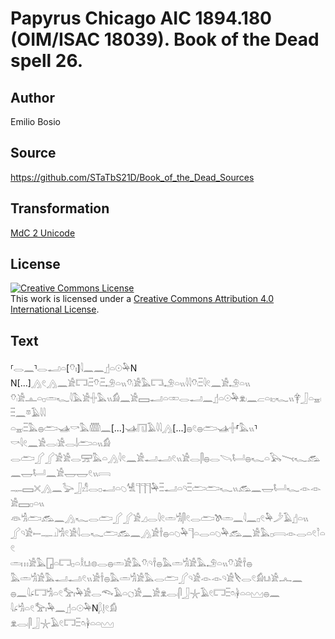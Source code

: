 # Papyrus Chicago AIC 1894.180 (OIM/ISAC 18039). Book of the Dead spell 26.

## Author 

Emilio Bosio

## Source 

https://github.com/STaTbS21D/Book_of_the_Dead_Sources

## Transformation 

[MdC 2 Unicode](https://statbs21d.github.io/mdc2unicode.html)

## License 

<a rel="license" href="http://creativecommons.org/licenses/by/4.0/"><img alt="Creative Commons License" style="border-width:0" src="https://i.creativecommons.org/l/by/4.0/88x31.png" /></a><br />This work is licensed under a <a rel="license" href="http://creativecommons.org/licenses/by/4.0/">Creative Commons Attribution 4.0 International License</a>.

## Text 

<hiero>⸢<rubrum>𓂋𓈖</rubrum>⸣<rubrum>𓂋𓂝𓏏</rubrum>[<rubrum>𓄣𓏤</rubrum>]<rubrum>𓇋𓈖𓈖</rubrum>𓊨𓏏𓇳𓅆N<br>
N[...]𓂻𓏲𓂻𓈖𓀀𓉐𓏺𓏫𓄣𓏺𓏫𓄂𓏏𓏭𓄣𓏺𓀀𓅓𓉐𓏺𓄂𓏏𓏭𓇋𓇋𓄣𓏺𓏫𓇋𓏲𓈖𓀀𓄂𓏏𓏭<br>
𓄣𓏺𓀀𓊵𓏏𓊪𓏛𓆑𓇋𓅓𓀀𓏶𓅓𓏭𓀁𓈖𓀀𓈙𓂝𓏏𓏒𓂋𓂝𓈖𓊨𓏏𓇳𓅆𓁷𓏺𓈖𓐞𓏏𓏤𓊪𓆑𓏭𓋁𓃀𓏏𓈇𓏺𓏫𓈖𓎼𓄿𓇋𓇋<br>
𓏏𓈇𓏺𓏫𓅓𓐍𓂧𓊛𓎡𓅓𓏅𓈖[...]𓊛𓉔𓄿𓇋𓇋𓂻[...]𓐍𓏲𓐍𓂧𓊛𓏶⸢𓅓𓏭⸣𓎡𓇋𓏲𓈖𓀀𓂋𓏺𓀀𓂋𓌃𓂧𓏏𓏭𓀁<br>
𓂋𓂧𓂾𓂾𓀀𓀀𓂋𓈝𓅓𓏏𓂻𓇋𓏲𓈖𓀀𓂝𓂝𓏺𓏲𓏭𓀀𓂋𓋴𓐍𓂋𓌪𓂡𓐍𓆑𓏏𓅂𓏱𓆑𓃹𓈖𓉿𓂡𓈖𓀀𓉿𓉿𓏲𓏭𓇯<br>
𓊃𓈙𓏴𓂻𓈖𓅬𓃀𓀭𓂋𓊪𓂝𓏏𓆇𓀽𓊹𓊹𓊹𓅆𓏫𓂝𓏏𓄹𓏫𓂧𓂧𓆑𓏭𓃹𓈖𓉿𓂡𓆑𓁹𓁹𓀀𓈙𓊪𓏏𓏭<br>
𓁻𓀜𓂧𓃹𓈖𓂻𓆑𓂋𓂧𓂾𓂾𓀀𓈎𓂋𓇋𓏲𓏛𓀜𓋴𓏲𓂋𓂧𓌗𓏛𓈖𓇋𓈖𓊪𓏲𓅆𓌳𓄿𓊨𓏏𓏭<br>
𓂾𓄹𓀀𓍿𓊃𓍟𓀜𓏲𓀀𓇋𓂋𓆑𓂧𓃹𓈖𓂻𓀀𓌂𓐍𓏏𓆇𓅆𓊹𓏏𓂋𓏏𓆇𓅆𓃹𓈖𓀀𓅓𓊪𓇯𓁹𓂋𓏏𓏲𓎘𓏏𓏲<br>
𓏛𓏥𓀀𓅓𓉗𓏏𓉐𓊪𓏏𓎛𓂓𓏺𓊖𓂋𓐍𓏛𓀀𓅓𓄣𓏺𓄹𓌂𓐍𓅓𓏛𓀜𓀀𓅓𓄂𓏏𓏭𓄣𓏺𓀀𓌂𓐍<br>
𓅓𓏛𓀜𓀀𓅓𓂝𓂝𓏺𓏲𓏭𓀀𓌂𓐍𓅓𓏛𓀜𓀀𓅓𓂋𓂧𓂾𓄹𓀀𓁹𓁹𓄹𓀀𓌸𓂋𓏲𓀁𓂓𓏺𓀀𓂜𓈖<br>
𓐍𓈖𓇋𓂊𓉐𓀜𓏏𓏲𓅡𓏤𓅆𓀀𓂋𓆞𓄿𓏏𓐎𓀀𓈖𓀀𓁷𓂋𓏺𓋴𓃀𓇼𓄿𓏲𓉐𓏫𓏌𓏺𓋀𓏏𓏏𓈉𓐍𓈖<br>
𓇋𓂊𓀜𓏏𓏲𓅡𓏤𓅆𓈖𓊨𓏏𓇳𓅆N𓆄𓊤𓏲𓀁<br>
𓁷𓂋𓏺𓋴𓃀𓇼𓄿𓏲𓉐𓏫𓏌𓏺𓋀𓏏𓏏𓈉<br></hiero>